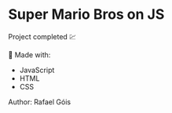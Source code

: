 # Super Mario Bros on JS

Project completed 💹

🔨 Made with:

* JavaScript
* HTML
* CSS

Author: Rafael Góis
